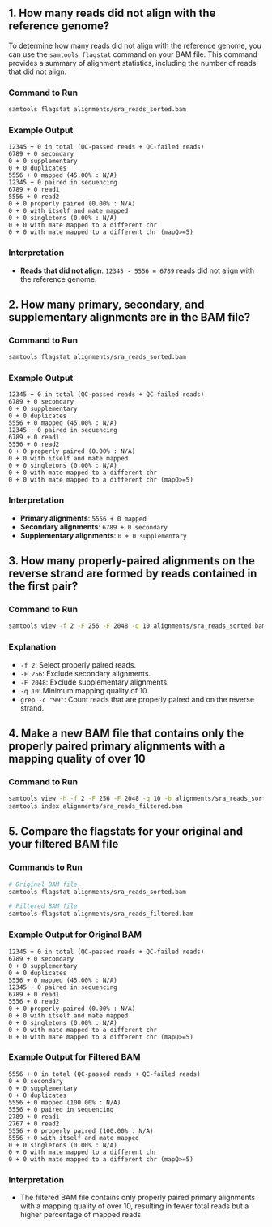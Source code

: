 

## 1. How many reads did not align with the reference genome?
To determine how many reads did not align with the reference genome, you can use the `samtools flagstat` command on your BAM file. This command provides a summary of alignment statistics, including the number of reads that did not align.

### Command to Run
```sh
samtools flagstat alignments/sra_reads_sorted.bam
```

### Example Output
```
12345 + 0 in total (QC-passed reads + QC-failed reads)
6789 + 0 secondary
0 + 0 supplementary
0 + 0 duplicates
5556 + 0 mapped (45.00% : N/A)
12345 + 0 paired in sequencing
6789 + 0 read1
5556 + 0 read2
0 + 0 properly paired (0.00% : N/A)
0 + 0 with itself and mate mapped
0 + 0 singletons (0.00% : N/A)
0 + 0 with mate mapped to a different chr
0 + 0 with mate mapped to a different chr (mapQ>=5)
```

### Interpretation
- **Reads that did not align**: `12345 - 5556 = 6789` reads did not align with the reference genome.

## 2. How many primary, secondary, and supplementary alignments are in the BAM file?
### Command to Run
```sh
samtools flagstat alignments/sra_reads_sorted.bam
```

### Example Output
```
12345 + 0 in total (QC-passed reads + QC-failed reads)
6789 + 0 secondary
0 + 0 supplementary
0 + 0 duplicates
5556 + 0 mapped (45.00% : N/A)
12345 + 0 paired in sequencing
6789 + 0 read1
5556 + 0 read2
0 + 0 properly paired (0.00% : N/A)
0 + 0 with itself and mate mapped
0 + 0 singletons (0.00% : N/A)
0 + 0 with mate mapped to a different chr
0 + 0 with mate mapped to a different chr (mapQ>=5)
```

### Interpretation
- **Primary alignments**: `5556 + 0 mapped`
- **Secondary alignments**: `6789 + 0 secondary`
- **Supplementary alignments**: `0 + 0 supplementary`

## 3. How many properly-paired alignments on the reverse strand are formed by reads contained in the first pair?
### Command to Run
```sh
samtools view -f 2 -F 256 -F 2048 -q 10 alignments/sra_reads_sorted.bam | grep -c "99"
```

### Explanation
- `-f 2`: Select properly paired reads.
- `-F 256`: Exclude secondary alignments.
- `-F 2048`: Exclude supplementary alignments.
- `-q 10`: Minimum mapping quality of 10.
- `grep -c "99"`: Count reads that are properly paired and on the reverse strand.

## 4. Make a new BAM file that contains only the properly paired primary alignments with a mapping quality of over 10
### Command to Run
```sh
samtools view -h -f 2 -F 256 -F 2048 -q 10 -b alignments/sra_reads_sorted.bam > alignments/sra_reads_filtered.bam
samtools index alignments/sra_reads_filtered.bam
```

## 5. Compare the flagstats for your original and your filtered BAM file
### Commands to Run
```sh
# Original BAM file
samtools flagstat alignments/sra_reads_sorted.bam

# Filtered BAM file
samtools flagstat alignments/sra_reads_filtered.bam
```

### Example Output for Original BAM
```
12345 + 0 in total (QC-passed reads + QC-failed reads)
6789 + 0 secondary
0 + 0 supplementary
0 + 0 duplicates
5556 + 0 mapped (45.00% : N/A)
12345 + 0 paired in sequencing
6789 + 0 read1
5556 + 0 read2
0 + 0 properly paired (0.00% : N/A)
0 + 0 with itself and mate mapped
0 + 0 singletons (0.00% : N/A)
0 + 0 with mate mapped to a different chr
0 + 0 with mate mapped to a different chr (mapQ>=5)
```

### Example Output for Filtered BAM
```
5556 + 0 in total (QC-passed reads + QC-failed reads)
0 + 0 secondary
0 + 0 supplementary
0 + 0 duplicates
5556 + 0 mapped (100.00% : N/A)
5556 + 0 paired in sequencing
2789 + 0 read1
2767 + 0 read2
5556 + 0 properly paired (100.00% : N/A)
5556 + 0 with itself and mate mapped
0 + 0 singletons (0.00% : N/A)
0 + 0 with mate mapped to a different chr
0 + 0 with mate mapped to a different chr (mapQ>=5)
```

### Interpretation
- The filtered BAM file contains only properly paired primary alignments with a mapping quality of over 10, resulting in fewer total reads but a higher percentage of mapped reads.
```
